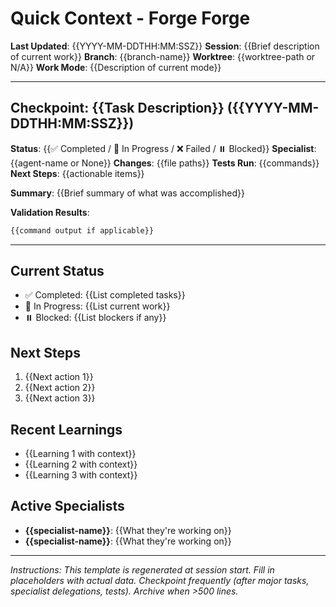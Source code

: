 # Quick Context - Forge Forge

**Last Updated**: {{YYYY-MM-DDTHH:MM:SSZ}}
**Session**: {{Brief description of current work}}
**Branch**: {{branch-name}}
**Worktree**: {{worktree-path or N/A}}
**Work Mode**: {{Description of current mode}}

---

## Checkpoint: {{Task Description}} ({{YYYY-MM-DDTHH:MM:SSZ}})

**Status**: {{✅ Completed / 🔄 In Progress / ❌ Failed / ⏸️ Blocked}}
**Specialist**: {{agent-name or None}}
**Changes**: {{file paths}}
**Tests Run**: {{commands}}
**Next Steps**: {{actionable items}}

**Summary**:
{{Brief summary of what was accomplished}}

**Validation Results**:
```bash
{{command output if applicable}}
```

---

## Current Status

- ✅ Completed: {{List completed tasks}}
- 🔄 In Progress: {{List current work}}
- ⏸️ Blocked: {{List blockers if any}}

## Next Steps

1. {{Next action 1}}
2. {{Next action 2}}
3. {{Next action 3}}

## Recent Learnings

- {{Learning 1 with context}}
- {{Learning 2 with context}}
- {{Learning 3 with context}}

## Active Specialists

- **{{specialist-name}}**: {{What they're working on}}
- **{{specialist-name}}**: {{What they're working on}}

---

*Instructions: This template is regenerated at session start. Fill in placeholders with actual data. Checkpoint frequently (after major tasks, specialist delegations, tests). Archive when >500 lines.*
